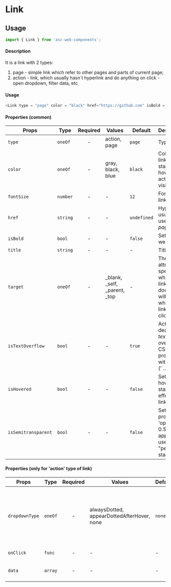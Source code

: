 # Link

## Usage

```js
import { Link } from 'asc-web-components';
```

#### Description

It is a link with 2 types:  
1) page - simple link which refer to other pages and parts of current page;  
2) action - link, which usually hasn`t hyperlink and do anything on click - open dropdown, filter data, etc

#### Usage

```js
<Link type = "page" color = "black" href="https://github.com" isBold = {true}>Bold page link</Link>
```

#### Properties (common)

| Props              | Type     | Required | Values                      | Default        | Description                                                       |
| ------------------ | -------- | :------: | --------------------------- | -------------- | ----------------------------------------------------------------- |
| `type`             | `oneOf`  |    -     | action, page                | `page`        | Type of link                         |
| `color`            | `oneOf`  |    -     | gray, black, blue| `black`  | Color of link in all states - hover, active, visited              |
| `fontSize`           | `number`   |    -     | -                       | `12`        | Font size of link (in px)                        |
| `href`           | `string`   |    -     | -                           | `undefined`        | Hyperlink, usually used in *page* type             |
| `isBold`           | `bool`   |    -     | -                         | `false`        | Set font weight                          |
| `title`           | `string`   |    -     | -                           | -        | Title of link                          |
| `target`           | `oneOf`   |    -     | _blank, _self, _parent, _top   | -    | The *target* attribute specifies where the linked document will open when the link is clicked.                          |                      |
| `isTextOverflow`   | `bool`   |    -     | -                           | `true`        |Activate or deactivate *text-overflow* CSS property with ellipsis (' … ') value                           |
| `isHovered`           | `bool`   |    -     | -                           | `false`        | Set hovered state and effects of link.
| `isSemitransparent`           | `bool`   |    -     | -                           | `false`        | Set css-property 'opacity' to 0.5. Usually apply for users with "pending" status        |


#### Properties (only for \'action\' type of link)

| Props              | Type     | Required | Values                      | Default        | Description                                                       |
| ------------------ | -------- | :------: | --------------------------- | -------------- | ----------------------------------------------------------------- |
| `dropdownType`       | `oneOf`  |    -     | alwaysDotted, appearDottedAfterHover, none                   | `none`        | Type of dropdown: *none* is neither, *alwaysDotted* is always show dotted style and icon of dropdown, *appearDottedAfterHover* is show dotted style and icon of dropdown only after hover       |
| `onClick`           | `func`   |    -     | -                           | -        | What the link will trigger when clicked
| `data`           | `array`   |    -     | -                           | -        | Array of objects, each can contain `<DropDownItem />` props 
